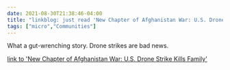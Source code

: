 ```yaml
---
date: 2021-08-30T21:38:46-04:00
title: "linkblog: just read 'New Chapter of Afghanistan War: U.S. Drone Strike Kills Family'"
tags: ["micro","Communities"]
---
```

What a gut-wrenching story. Drone strikes are bad news.
 
[link to 'New Chapter of Afghanistan War: U.S. Drone Strike Kills Family'](https://theintercept.com/2021/08/30/drone-kabul-afghanistan-civilian-casualties-children/)
